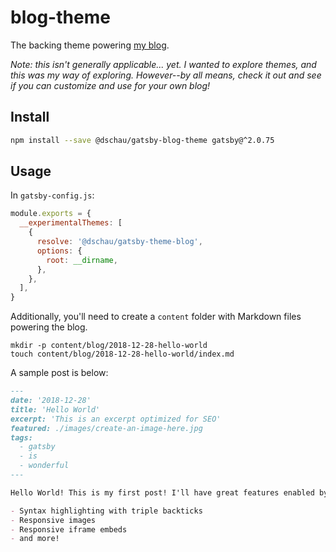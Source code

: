 # blog-theme

The backing theme powering [my blog](https://github.com/dschau/blog).

_Note: this isn't generally applicable... yet. I wanted to explore themes, and this was my way of exploring. However--by all means, check it out and see if you can customize and use for your own blog!_

## Install

```sh
npm install --save @dschau/gatsby-blog-theme gatsby@^2.0.75
```

## Usage

In `gatsby-config.js`:

```js
module.exports = {
  __experimentalThemes: [
    {
      resolve: '@dschau/gatsby-theme-blog',
      options: {
        root: __dirname,
      },
    },
  ],
}
```

Additionally, you'll need to create a `content` folder with Markdown files powering the blog.

```shell
mkdir -p content/blog/2018-12-28-hello-world
touch content/blog/2018-12-28-hello-world/index.md
```

A sample post is below:

```md
---
date: '2018-12-28'
title: 'Hello World'
excerpt: 'This is an excerpt optimized for SEO'
featured: ./images/create-an-image-here.jpg
tags:
  - gatsby
  - is
  - wonderful
---

Hello World! This is my first post! I'll have great features enabled by default, including:

- Syntax highlighting with triple backticks
- Responsive images
- Responsive iframe embeds
- and more!
```

